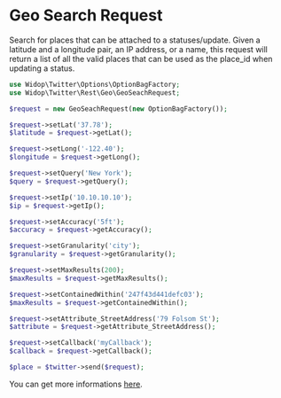 # Geo Search Request

Search for places that can be attached to a statuses/update. Given a latitude and a longitude pair, an IP address, or a name, this request will return a list of all the valid places that can be used as the place_id when updating a status.

``` php
use Widop\Twitter\Options\OptionBagFactory;
use Widop\Twitter\Rest\Geo\GeoSeachRequest;

$request = new GeoSeachRequest(new OptionBagFactory());

$request->setLat('37.78');
$latitude = $request->getLat();

$request->setLong('-122.40');
$longitude = $request->getLong();

$request->setQuery('New York');
$query = $request->getQuery();

$request->setIp('10.10.10.10');
$ip = $request->getIp();

$request->setAccuracy('5ft');
$accuracy = $request->getAccuracy();

$request->setGranularity('city');
$granularity = $request->getGranularity();

$request->setMaxResults(200);
$maxResults = $request->getMaxResults();

$request->setContainedWithin('247f43d441defc03');
$maxResults = $request->getContainedWithin();

$request->setAttribute_StreetAddress('79 Folsom St');
$attribute = $request->getAttribute_StreetAddress();

$request->setCallback('myCallback');
$callback = $request->getCallback();

$place = $twitter->send($request);
```

You can get more informations [here](https://dev.twitter.com/docs/api/1.1/get/geo/search).
